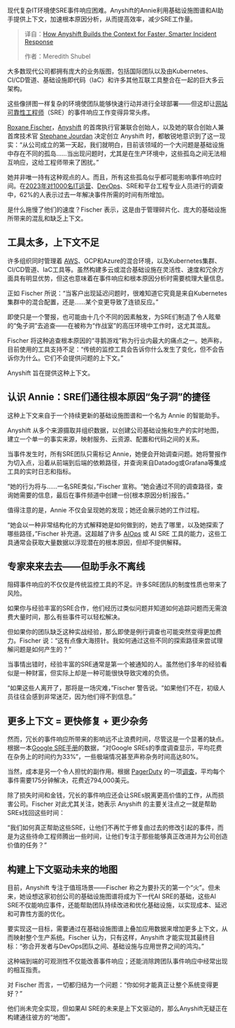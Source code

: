 
<!--
title: Anyshift：构建上下文，加速智能事件响应
cover: https://cdn.thenewstack.io/media/2025/10/f9a162fb-anyshift.png
summary: 现代复杂IT环境使SRE事件响应困难。Anyshift的Annie利用基础设施图谱和AI助手提供上下文，加速根本原因分析，从而提高效率，减少SRE工作量。
-->

现代复杂IT环境使SRE事件响应困难。Anyshift的Annie利用基础设施图谱和AI助手提供上下文，加速根本原因分析，从而提高效率，减少SRE工作量。

> 译自：[How Anyshift Builds the Context for Faster, Smarter Incident Response](https://thenewstack.io/how-anyshift-builds-the-context-for-faster-smarter-incident-response/)
> 
> 作者：Meredith Shubel

大多数现代公司都拥有庞大的业务版图，包括国际团队以及由Kubernetes、CI/CD管道、基础设施即代码（IaC）和许多其他互联工具整合在一起的巨大多云架构。

这些像拼图一样复杂的环境使团队能够快速行动并进行全球部署——但这却让[网站可靠性工程师](https://thenewstack.io/practical-guidance-for-first-time-site-reliability-engineers/)（SRE）的事件响应工作变得异常头疼。

[Roxane Fischer](https://www.linkedin.com/in/roxane-fischer-92a52414b/)，[Anyshift](https://www.anyshift.io/sre-experts) 的首席执行官兼联合创始人，以及她的联合创始人兼首席技术官 [Stephane Jourdan](https://www.linkedin.com/in/stephanejourdan/) 决定创立 Anyshift 时，都敏锐地意识到了这一现实：“从公司成立的第一天起，我们就明白，目前该领域的一个大问题是基础设施中存在不同的孤岛……当出现问题时，尤其是在生产环境中，这些孤岛之间无法相互响应，这给工程师带来了困扰。”

她并非唯一持有这种观点的人。而且，所有这些孤岛似乎都可能影响事件响应时间。在[2023年对1000名IT运营](https://devops.com/it-service-incidents-are-becoming-more-frequent-survey-says/?utm_source=chatgpt.com)、[DevOps](https://thenewstack.io/multipass-fast-scriptable-ubuntu-vms-for-modern-devops/)、SRE和平台工程专业人员进行的调查中，62%的人表示过去一年解决事件所需的时间有所增加。

是什么拖慢了他们的速度？Fischer 表示，这是由于管理碎片化、庞大的基础设施所带来的混乱和缺乏上下文。

## 工具太多，上下文不足

许多组织同时管理着 [AWS](https://aws.amazon.com/?utm_content=inline+mention)、GCP和Azure的混合环境，以及Kubernetes集群、CI/CD管道、IaC工具等。虽然构建多云或混合基础设施在灵活性、速度和冗余方面具有明显优势，但这也意味着在事件响应和根本原因分析时需要梳理大量信息。

正如 Fischer 所说：“当客户出现延迟问题时，很难知道它究竟是来自Kubernetes集群中的混合配置，还是……某个变更导致了连锁反应。”

即使只是一个警报，也可能由十几个不同的因素触发，为SRE们制造了令人眩晕的“兔子洞”去追查——在被称为“作战室”的高压环境中工作时，这尤其混乱。

Fischer 将这种追查根本原因的“寻鹅游戏”称为行业内最大的痛点之一。她声称，目前使用的工具支持不足：“传统的监控工具会告诉你什么发生了变化，但不会告诉你为什么。它们不会提供问题的上下文。”

Anyshift 旨在提供这种上下文。

## 认识 Annie：SRE们通往根本原因“兔子洞”的捷径

这种上下文来自于一个持续更新的基础设施图谱和一个名为 Annie 的智能助手。

Anyshift 从多个来源摄取并组织数据，以创建公司基础设施和生产的实时地图，建立一个单一的事实来源，映射服务、云资源、配置和代码之间的关系。

当事件发生时，所有SRE团队只需标记 Annie，她便会开始调查问题。她将警报作为切入点，沿着从前端到后端的依赖路径，并查询来自Datadog或Grafana等集成工具的实时日志和指标。

“她的行为将与……一名SRE类似，”Fischer 宣称。“她会通过不同的调查路径，查询她需要的信息，最后在事件频道中创建一份[根本原因分析]报告。”

值得注意的是，Annie 不仅会呈现她的发现；她还会展示她的工作过程。

“她会以一种非常结构化的方式解释她是如何做到的，她去了哪里，以及她探索了哪些路径，”Fischer 补充道。这超越了许多 [AIOps](https://thenewstack.io/sre-report-retrospectives-have-aiops-predictions-held-up/) 或 AI SRE 工具的能力，这些工具通常会获取大量数据以浮现潜在的根本原因，但却不提供解释。

## 专家来来去去——但助手永不离线

阻碍事件响应的不仅仅是传统监控工具的不足。许多SRE团队的制度性质也带来了风险。

如果你与经验丰富的SRE合作，他们经历过类似问题并知道如何追踪问题而无需浪费大量时间，那么有些事件可以轻松解决。

但如果你的团队缺乏这种实战经验，那么即使是例行调查也可能突然变得更加费力。Fischer 说：“这有点像大海捞针。我如何通过这些不同的探索路径来尝试理解问题是如何产生的？”

当事情出错时，经验丰富的SRE通常是第一个被通知的人。虽然他们多年的经验看似是一种财富，但实际上却是一种可能很快导致灾难的负债。

“如果这些人离开了，那将是一场灾难，”Fischer 警告说。“如果他们不在，初级人员往往会感到非常迷茫，因为他们得不到信息。”

## 更多上下文 = 更快修复 + 更少杂务

然而，冗长的事件响应所带来的影响远不止浪费时间，尽管这是一个显著的缺点。根据一本[Google SRE手册](https://sre.google/sre-book/eliminating-toil/#:~:text=Quarterly%20surveys%20of%20Google's%20SREs,to%20find%20satisfying%20engineering%20projects.)的数据，“对Google SREs的季度调查显示，平均花费在杂务上的时间约为33%”，一些极端情况甚至声称杂务时间高达80%。

当然，成本是另一个令人担忧的副作用。根据 [PagerDuty](https://www.pagerduty.com/?utm_content=inline+mention) 的一项[调查](https://www.pagerduty.com/newsroom/study-cost-of-incidents/?utm_source=chatgpt.com)，平均每个事件需要175分钟解决，花费近794,000美元。

除了损失时间和金钱，冗长的事件响应还会让SREs脱离更高价值的工作，从而损害公司。Fischer 对此尤其关注，她表示 Anyshift 的主要关注点之一就是帮助SREs找回这些时间：

“我们如何真正帮助这些SRE，让他们不再忙于修复由过去的修改引起的事件，而是为这些待命工程师腾出一些时间，让他们专注于那些能够真正改进并为公司创造价值的任务？”

## 构建上下文驱动未来的地图

目前，Anyshift 专注于值班场景——Fischer 称之为要扑灭的第一个“火”。但未来，她设想这家初创公司的基础设施图谱将成为下一代AI SRE的基础，这些AI SRE不仅能响应事件，还能帮助团队持续改进和优化基础设施，以实现成本、延迟和可靠性方面的优化。

要实现这一目标，需要通过在基础设施图谱上叠加应用数据来增加更多上下文，从而映射整个生产系统。Fischer 认为，只有这样，Anyshift 才能实现其最终目标：“弥合开发者与DevOps团队之间、基础设施与应用世界之间的鸿沟。”

这种端到端的可观测性不仅能改善事件响应；还能消除跨团队事件响应中经常出现的相互指责。

对 Fischer 而言，一切都归结为一个问题：“你如何才能真正让整个系统变得更好？”

他们尚未完全实现，但如果AI SRE的未来是上下文驱动的，那么Anyshift无疑正在构建通往彼方的“地图”。